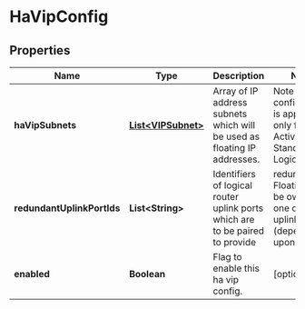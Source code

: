 # HaVipConfig

## Properties
Name | Type | Description | Notes
------------ | ------------- | ------------- | -------------
**haVipSubnets** | [**List&lt;VIPSubnet&gt;**](VIPSubnet.md) | Array of IP address subnets which will be used as floating IP addresses. | Note - this configuration is applicable only for Active-Standby LogicalRouter. | For Active-Active LogicalRouter this configuration will be rejected. | 
**redundantUplinkPortIds** | **List&lt;String&gt;** | Identifiers of logical router uplink ports which are to be paired to provide | redundancy. Floating IP will be owned by one of these uplink ports (depending upon | which node is Active). | 
**enabled** | **Boolean** | Flag to enable this ha vip config. |  [optional]

